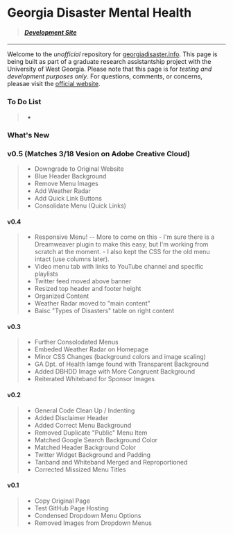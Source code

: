 # Georgia Disaster Mental Health

> #### [*Development Site*](http://grandtheftjiujitsu.github.io/gadisaster-dev/#)

--------------------------------
Welcome to the *unofficial* repository for [georgiadisaster.info](http://georgiadisaster.info).  This page is being built as part of a graduate research assistantship project with the University of West Georgia.
Please note that this page is for *testing and development purposes only*.  For questions, comments, or concerns, pleasae visit the [official website](http://georgiadisaster.info).

### To Do List
> * 


### What's New
### v0.5 (Matches 3/18 Vesion on Adobe Creative Cloud)
> * Downgrade to Original Website 
> * Blue Header Background 
> * Remove Menu Images
> * Add Weather Radar
> * Add Quick Link Buttons 
> * Consolidate Menu (Quick Links)

#### v0.4
> * Responsive Menu! -- More to come on this 
    - I'm sure there is a Dreamweaver plugin to make this easy, but I'm working from scratch at the moment.
    - I also kept the CSS for the old menu intact (use columns later).
> * Video menu tab with links to YouTube channel and specific playlists
> * Twitter feed moved above banner
> * Resized top header and footer height
> * Organized <head> Content
> * Weather Radar moved to "main content"
> * Baisc "Types of Disasters" table on right content

#### v0.3
> * Further Consolodated Menus
> * Embeded Weather Radar on Homepage
> * Minor CSS Changes (background colors and image scaling)
> * GA Dpt. of Health Iamge found with Transparent Background
> * Added DBHDD Image with More Congruent Background
> * Reiterated Whiteband for Sponsor Images

#### v0.2
> * General Code Clean Up / Indenting
> * Added Disclaimer Header
> * Added Correct Menu Background
> * Removed Duplicate "Public" Menu Item
> * Matched Google Search Background Color
> * Matched Header Background Color
> * Twitter Widget Background and Padding
> * Tanband and Whiteband Merged and Reproportioned
> * Corrected Missized Menu Titles

#### v0.1
> * Copy Original Page
> * Test GitHub Page Hosting
> * Condensed Dropdown Menu Options
> * Removed Images from Dropdown Menus